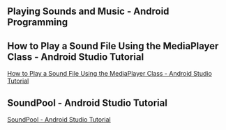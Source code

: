 ## Playing Sounds and Music - Android Programming
## How to Play a Sound File Using the MediaPlayer Class - Android Studio Tutorial
[How to Play a Sound File Using the MediaPlayer Class - Android Studio Tutorial](https://www.youtube.com/watch?v=C_Ka7cKwXW0&list=PLrnPJCHvNZuCTyi1Gesn5TTbKVuhAjf8q&index=1)  
  
## SoundPool - Android Studio Tutorial
[SoundPool - Android Studio Tutorial](https://www.youtube.com/watch?v=fIWPSni7kUk&list=PLrnPJCHvNZuCTyi1Gesn5TTbKVuhAjf8q&index=2)  
  